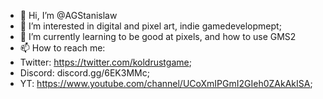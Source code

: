 - 👋 Hi, I’m @AGStanislaw
- 👀 I’m interested in digital and pixel art, indie gamedevelopmept;
- 🌱 I’m currently learning to be good at pixels, and how to use GMS2
- 📫 How to reach me:
- Twitter: https://twitter.com/koldrustgame;
- Discord: discord.gg/6EK3MMc;
- YT: https://www.youtube.com/channel/UCoXmIPGmI2GIeh0ZAkAkISA;

